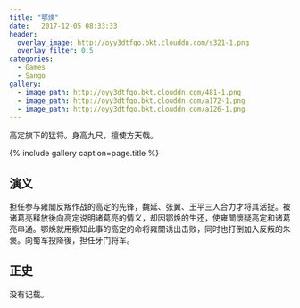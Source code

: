 ```yaml
---
title: "鄂焕"
date:   2017-12-05 08:33:33
header:
  overlay_image: http://oyy3dtfqo.bkt.clouddn.com/s321-1.png
  overlay_filter: 0.5
categories:
  - Games
  - Sango
gallery:
  - image_path: http://oyy3dtfqo.bkt.clouddn.com/481-1.png
  - image_path: http://oyy3dtfqo.bkt.clouddn.com/a172-1.png
  - image_path: http://oyy3dtfqo.bkt.clouddn.com/a126-1.png
---
```


高定旗下的猛将。身高九尺，擅使方天戟。

{% include gallery caption=page.title %}

## 演义

担任参与雍闓反叛作战的高定的先锋，魏延、张翼、王平三人合力才将其活捉。被诸葛亮释放後向高定说明诸葛亮的情义，却因鄂焕的生还，使雍闓懷疑高定和诸葛亮串通。鄂焕就用察知此事的高定的命将雍闓诱出击败，同时也打倒加入反叛的朱褒。向蜀军投降後，担任牙门将军。

## 正史

没有记载。